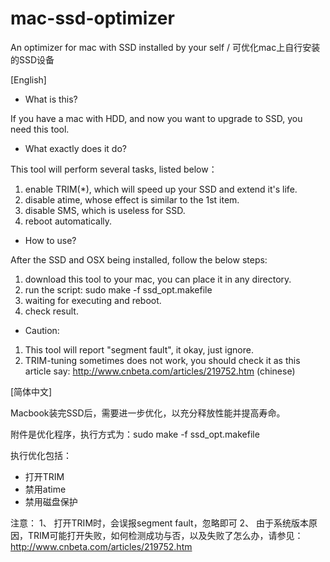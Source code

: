 mac-ssd-optimizer
=================

An optimizer for mac with SSD installed by your self / 可优化mac上自行安装的SSD设备


[English]

 - What is this?

If you have a mac with HDD, and now you want to upgrade to SSD, you need this tool.


 - What exactly does it do?

This tool will perform several tasks, listed below：

1. enable TRIM(*), which will speed up your SSD and extend it's life.
2. disable atime, whose effect is similar to the 1st item.
3. disable SMS, which is useless for SSD.
4. reboot automatically.
 

- How to use?

After the SSD and OSX being installed, follow the below steps:

1. download this tool to your mac, you can place it in any directory.
2. run the script: sudo make -f ssd_opt.makefile
3. waiting for executing and reboot.
4. check result.


 - Caution:

1. This tool will report "segment fault", it okay, just ignore.
2. TRIM-tuning sometimes does not work, you should check it as this article say: http://www.cnbeta.com/articles/219752.htm (chinese)


[简体中文]

Macbook装完SSD后，需要进一步优化，以充分释放性能并提高寿命。

附件是优化程序，执行方式为：sudo make -f ssd_opt.makefile

执行优化包括：
- 打开TRIM
-	禁用atime
-	禁用磁盘保护

注意：
1、	打开TRIM时，会误报segment fault，忽略即可
2、	由于系统版本原因，TRIM可能打开失败，如何检测成功与否，以及失败了怎么办，请参见：http://www.cnbeta.com/articles/219752.htm
